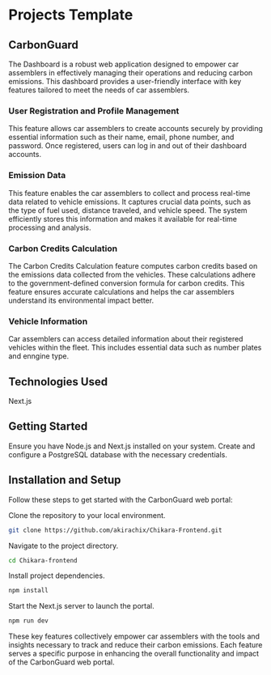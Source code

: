 # Projects Template

## CarbonGuard

The Dashboard is a robust web application designed to empower car assemblers in effectively managing their operations and reducing carbon emissions.
This dashboard provides a user-friendly interface with key features tailored to meet the needs of car assemblers.

### User Registration and Profile Management

This feature allows car assemblers to create accounts securely by providing essential information such as their name, email, phone number, and password. Once registered, users can log in and out of their dashboard accounts.

### Emission Data

This feature enables the car assemblers to collect and process real-time data related to vehicle emissions. It captures crucial data points, such as the type of fuel used, distance traveled, and vehicle speed. The system efficiently stores this information and makes it available for real-time processing and analysis.

### Carbon Credits Calculation

The Carbon Credits Calculation feature computes carbon credits based on the emissions data collected from the vehicles. These calculations adhere to the government-defined conversion formula for carbon credits. This feature ensures accurate calculations and helps the car assemblers understand its environmental impact better.

### Vehicle Information

Car assemblers can access detailed information about their registered vehicles within the fleet. This includes essential data such as number plates and enngine type.

## Technologies Used

Next.js

## Getting Started

Ensure you have Node.js and Next.js installed on your system.
Create and configure a PostgreSQL database with the necessary credentials.

## Installation and Setup

Follow these steps to get started with the CarbonGuard web portal:

Clone the repository to your local environment.

```sh
git clone https://github.com/akirachix/Chikara-Frontend.git
```

Navigate to the project directory.

```sh
cd Chikara-frontend
```

Install project dependencies.

```sh
npm install
```

Start the Next.js server to launch the portal.

```sh
npm run dev
```

These key features collectively empower car assemblers with the tools and insights necessary to track and reduce their carbon emissions. Each feature serves a specific purpose in enhancing the overall functionality and impact of the CarbonGuard web portal.
